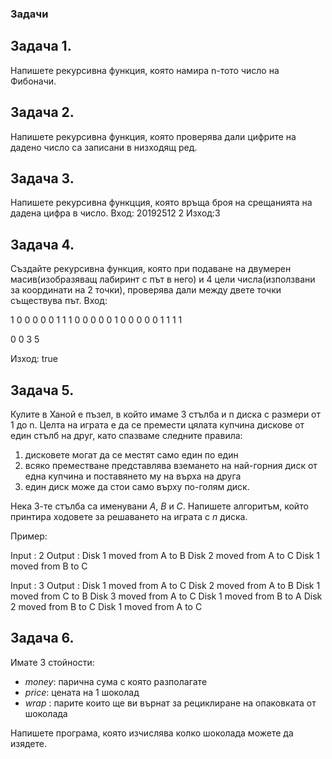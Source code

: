 ### Задачи

## Задача 1.

Напишете рекурсивна функция, която намира n-тото число на Фибоначи.

## Задача 2.

Напишете рекурсивна функция, която проверява дали цифрите на дадено число са записани в низходящ ред.

## Задача 3.

Напишете рекурсивна функцция, която връща броя на срещанията на дадена цифра в число.
Вход: 20192512 2
Изход:3

## Задача 4.

Създайте рекурсивна функция, която при подаване на двумерен масив(изобразяващ лабиринт с път в него) и 4 цели числа(използвани за координати на 2 точки), проверява дали между двете точки съществува път.
Вход:

 1 0 0 0 0 0
 1 1 1 0 0 0
 0 0 1 0 0 0
 0 0 1 1 1 1
 
 0 0 3 5

Изход: true

## Задача 5.

Кулите в Ханой е пъзел, в който имаме 3 стълба и n диска с размери от 1 до n. Целта на играта е да се премести цялата купчина дискове от един стълб на друг, като спазваме следните правила: 
1. дисковете могат да се местят само един по един
2. всяко преместване представлява вземането на най-горния диск от една купчина и поставянето му на върха на друга
3. един диск може да стои само върху по-голям диск. 

Нека 3-те стълба са именувани *A*, *B* и *C*. Напишете алгоритъм, който принтира ходовете за решаването на играта с *n* диска.

Пример:

Input : 2
Output : Disk 1 moved from A to B
         Disk 2 moved from A to C
         Disk 1 moved from B to C

Input : 3
Output : Disk 1 moved from A to C
         Disk 2 moved from A to B
         Disk 1 moved from C to B
         Disk 3 moved from A to C
         Disk 1 moved from B to A
         Disk 2 moved from B to C
         Disk 1 moved from A to C

## Задача 6. 

Имате 3 стойности: 
- *money*: парична сума с която разполагате
- *price*: цената на 1 шоколад
- *wrap* : парите които ще ви върнат за рециклиране на опаковката от шоколада

Напишете програма, която изчислява колко шоколада можете да изядете.